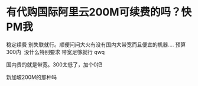 # 有代购国际阿里云200M可续费的吗？快PM我


稳定续费 别失联就行。顺便问问大火有没有国内大带宽而且便宜的机器.... 预算300内&nbsp;&nbsp;没什么特别要求 带宽足够就行 qwq 

国内贵的就是带宽。300太低了，加个0把

新加坡200M的那种吗 

